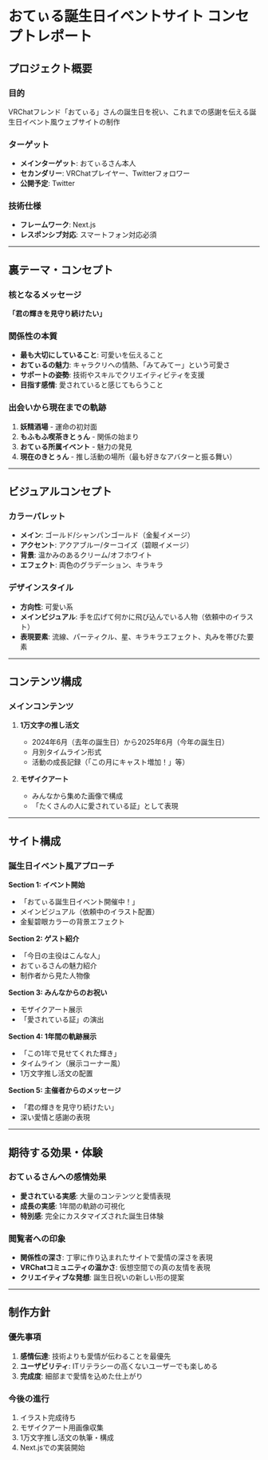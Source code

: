 # おてぃる誕生日イベントサイト コンセプトレポート

## プロジェクト概要

### 目的
VRChatフレンド「おてぃる」さんの誕生日を祝い、これまでの感謝を伝える誕生日イベント風ウェブサイトの制作

### ターゲット
- **メインターゲット**: おてぃるさん本人
- **セカンダリー**: VRChatプレイヤー、Twitterフォロワー
- **公開予定**: Twitter

### 技術仕様
- **フレームワーク**: Next.js
- **レスポンシブ対応**: スマートフォン対応必須

---

## 裏テーマ・コンセプト

### 核となるメッセージ
**「君の輝きを見守り続けたい」**

### 関係性の本質
- **最も大切にしていること**: 可愛いを伝えること
- **おてぃるの魅力**: キャラクリへの情熱、「みてみてー」という可愛さ
- **サポートの姿勢**: 技術やスキルでクリエイティビティを支援
- **目指す感情**: 愛されていると感じてもらうこと

### 出会いから現在までの軌跡
1. **妖精酒場** - 運命の初対面
2. **もふもふ喫茶きとぅん** - 関係の始まり  
3. **おてぃる所属イベント** - 魅力の発見
4. **現在のきとぅん** - 推し活動の場所（最も好きなアバターと振る舞い）

---

## ビジュアルコンセプト

### カラーパレット
- **メイン**: ゴールド/シャンパンゴールド（金髪イメージ）
- **アクセント**: アクアブルー/ターコイズ（碧眼イメージ）
- **背景**: 温かみのあるクリーム/オフホワイト
- **エフェクト**: 両色のグラデーション、キラキラ

### デザインスタイル
- **方向性**: 可愛い系
- **メインビジュアル**: 手を広げて何かに飛び込んでいる人物（依頼中のイラスト）
- **表現要素**: 流線、パーティクル、星、キラキラエフェクト、丸みを帯びた要素

---

## コンテンツ構成

### メインコンテンツ
1. **1万文字の推し活文**
   - 2024年6月（去年の誕生日）から2025年6月（今年の誕生日）
   - 月別タイムライン形式
   - 活動の成長記録（「この月にキャスト増加！」等）

2. **モザイクアート**
   - みんなから集めた画像で構成
   - 「たくさんの人に愛されている証」として表現

---

## サイト構成

### 誕生日イベント風アプローチ

**Section 1: イベント開始**
- 「おてぃる誕生日イベント開催中！」
- メインビジュアル（依頼中のイラスト配置）
- 金髪碧眼カラーの背景エフェクト

**Section 2: ゲスト紹介**
- 「今日の主役はこんな人」
- おてぃるさんの魅力紹介
- 制作者から見た人物像

**Section 3: みんなからのお祝い**
- モザイクアート展示
- 「愛されている証」の演出

**Section 4: 1年間の軌跡展示**
- 「この1年で見せてくれた輝き」
- タイムライン（展示コーナー風）
- 1万文字推し活文の配置

**Section 5: 主催者からのメッセージ**
- 「君の輝きを見守り続けたい」
- 深い愛情と感謝の表現

---

## 期待する効果・体験

### おてぃるさんへの感情効果
- **愛されている実感**: 大量のコンテンツと愛情表現
- **成長の実感**: 1年間の軌跡の可視化
- **特別感**: 完全にカスタマイズされた誕生日体験

### 閲覧者への印象
- **関係性の深さ**: 丁寧に作り込まれたサイトで愛情の深さを表現
- **VRChatコミュニティの温かさ**: 仮想空間での真の友情を表現
- **クリエイティブな発想**: 誕生日祝いの新しい形の提案

---

## 制作方針

### 優先事項
1. **感情伝達**: 技術よりも愛情が伝わることを最優先
2. **ユーザビリティ**: ITリテラシーの高くないユーザーでも楽しめる
3. **完成度**: 細部まで愛情を込めた仕上がり

### 今後の進行
1. イラスト完成待ち
2. モザイクアート用画像収集
3. 1万文字推し活文の執筆・構成
4. Next.jsでの実装開始